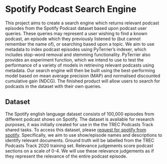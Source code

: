 # Spotify Podcast Search Engine
This project aims to create a search engine which returns relevant podcast episodes from the Spotify Podcast dataset based upon podcast user queries. These queries may represent a user wishing to find a known podcast, an episode which they previously listened to (but cannot remember the name of), or searching based upon a topic. We aim to use metadata to index podcast episodes using PyTerrier’s indexer, which includes stop-word removal and stemming functionality. PyTerrier also provides an experiment function, which we intend to use to test the performance of a variety of models in retrieving relevant podcasts using metadata. Our search engine will then be built using the best-performing model based on mean average precision (MAP) and normalised discounted cumulative gain (NDCG). The finished product will allow users to search for podcasts in the dataset with their own queries.

## Dataset
The Spotify english language dataset consists of 100,000 episodes from different podcast shows on Spotify. The dataset is available for research purposes, it was initially created for use in the the TREC Podcasts Track shared tasks. To access this dataset, please [request for spotify from spotify](https://podcastsdataset.byspotify.com). Specifically, we aim to use show/episode names and descriptions to identify relevant documents. Ground truth will be labelled from the TREC Podcasts Track 2020 training set. Relevance judgements score podcast sections on a scale of 0-4. We will use these relevance judgements as if they represent the relevance of the entire podcast episode.

